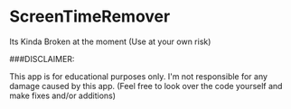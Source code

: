 # ScreenTimeRemover
Its Kinda Broken at the moment (Use at your own risk)

###DISCLAIMER:

This app is for educational purposes only. 
I'm not responsible for any damage caused by this app. 
(Feel free to look over the code yourself and make fixes and/or additions)
